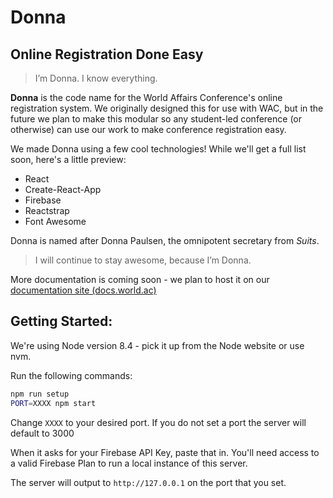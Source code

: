 # Donna
## Online Registration Done Easy

> I’m Donna. I know everything.

**Donna** is the code name for the World Affairs Conference's online registration system. We originally designed this for use with WAC, but in the future we plan to make this modular so any student-led conference (or otherwise) can use our work to make conference registration easy.

We made Donna using a few cool technologies! While we'll get a full list soon, here's a little preview:

* React
* Create-React-App
* Firebase
* Reactstrap
* Font Awesome

Donna is named after Donna Paulsen, the omnipotent secretary from *Suits*.

> I will continue to stay awesome, because I’m Donna.

More documentation is coming soon - we plan to host it on our [documentation site (docs.world.ac)](https://docs.world.ac)

## Getting Started:

We're using Node version 8.4 - pick it up from the Node website or use nvm.

Run the following commands:

```bash
npm run setup
PORT=XXXX npm start
```

Change `XXXX` to your desired port. If you do not set a port the server will default to 3000

When it asks for your Firebase API Key, paste that in. You'll need access to a valid Firebase Plan to run a local instance of this server.

The server will output to `http://127.0.0.1` on the port that you set.
